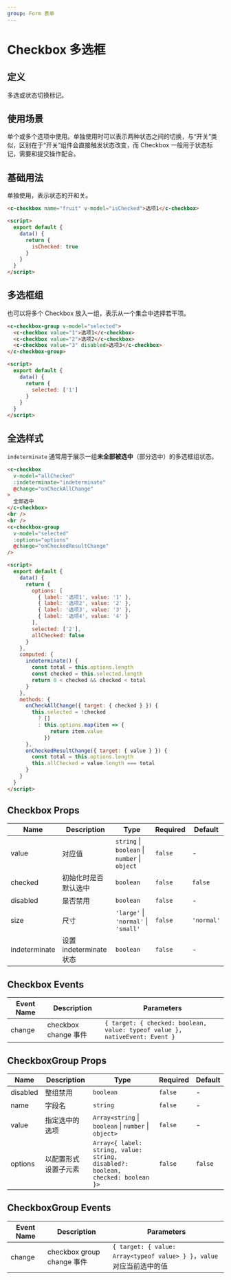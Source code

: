```yaml
---
group: Form 表单
---
```


# Checkbox 多选框

## 定义

多选或状态切换标记。

## 使用场景

单个或多个选项中使用。单独使用时可以表示两种状态之间的切换，与“开关”类似，区别在于“开关”组件会直接触发状态改变，而 Checkbox 一般用于状态标记，需要和提交操作配合。

## 基础用法

单独使用，表示状态的开和关。

```html
<c-checkbox name="fruit" v-model="isChecked">选项1</c-checkbox>

<script>
  export default {
    data() {
      return {
        isChecked: true
      }
    }
  }
</script>
```

## 多选框组

也可以将多个 Checkbox 放入一组，表示从一个集合中选择若干项。

```html
<c-checkbox-group v-model="selected">
  <c-checkbox value="1">选项1</c-checkbox>
  <c-checkbox value="2">选项2</c-checkbox>
  <c-checkbox value="3" disabled>选项3</c-checkbox>
</c-checkbox-group>

<script>
  export default {
    data() {
      return {
        selected: ['1']
      }
    }
  }
</script>
```

## 全选样式

`indeterminate` 通常用于展示一组**未全部被选中**（部分选中）的多选框组状态。

```html
<c-checkbox
  v-model="allChecked"
  :indeterminate="indeterminate"
  @change="onCheckAllChange"
>
  全部选中
</c-checkbox>
<br />
<br />
<c-checkbox-group
  v-model="selected"
  :options="options"
  @change="onCheckedResultChange"
/>

<script>
  export default {
    data() {
      return {
        options: [
          { label: '选项1', value: '1' },
          { label: '选项2', value: '2' },
          { label: '选项3', value: '3' },
          { label: '选项4', value: '4' }
        ],
        selected: ['2'],
        allChecked: false
      }
    },
    computed: {
      indeterminate() {
        const total = this.options.length
        const checked = this.selected.length
        return 0 < checked && checked < total
      }
    },
    methods: {
      onCheckAllChange({ target: { checked } }) {
        this.selected = !checked
          ? []
          : this.options.map(item => {
              return item.value
            })
      },
      onCheckedResultChange({ target: { value } }) {
        const total = this.options.length
        this.allChecked = value.length === total
      }
    }
  }
</script>
```

## Checkbox Props

| Name          | Description             | Type                                          | Required | Default    |
| ------------- | ----------------------- | --------------------------------------------- | -------- | ---------- |
| value         | 对应值                  | `string` \| `boolean` \| `number` \| `object` | `false`  | -          |
| checked       | 初始化时是否默认选中    | `boolean`                                     | `false`  | `false`    |
| disabled      | 是否禁用                | `boolean`                                     | `false`  | -          |
| size          | 尺寸                    | `'large'` \| `'normal'` \| `'small'`          | `false`  | `'normal'` |
| indeterminate | 设置 indeterminate 状态 | `boolean`                                     | `false`  | -          |

## Checkbox Events

| Event Name | Description          | Parameters                                                                  |
| ---------- | -------------------- | --------------------------------------------------------------------------- |
| change     | checkbox change 事件 | `{ target: { checked: boolean, value: typeof value }, nativeEvent: Event }` |

## CheckboxGroup Props

| Name     | Description          | Type                                                                            | Required | Default |
| -------- | -------------------- | ------------------------------------------------------------------------------- | -------- | ------- |
| disabled | 整组禁用             | `boolean`                                                                       | `false`  | -       |
| name     | 字段名               | `string`                                                                        | `false`  | -       |
| value    | 指定选中的选项       | `Array<string` \| `boolean` \| `number` \| `object>`                            | `false`  | -       |
| options  | 以配置形式设置子元素 | `Array<{ label: string, value: string, disabled?: boolean, checked: boolean }>` | `false`  | `false` |

## CheckboxGroup Events

| Event Name | Description                | Parameters                                                             |
| ---------- | -------------------------- | ---------------------------------------------------------------------- |
| change     | checkbox group change 事件 | `{ target: { value: Array<typeof value> } }`，`value` 对应当前选中的值 |
